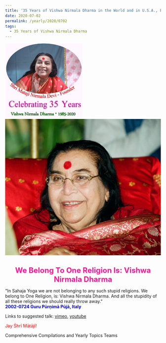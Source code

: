 ```yaml
---
title: '35 Years of Vishwa Nirmala Dharma in the World and in U.S.A., Post 10'
date: 2020-07-02
permalink: /yearly/2020/0702
tags:
  - 35 Years of Vishwa Nirmala Dharma
---
```


<div style="text-align: left"><img src="/images/Celebrating35YearsVishwaNirmalaDharma.png" width="250" /></div>

<div style="text-align: center"><img src="/images/image449.png" /></div>

<br>
<p style="color:DeepPink; text-align:center">
<font size="+2"><b>We Belong To One Religion Is: Vishwa Nirmala Dharma</b><br></font>
</p>

<p>
"In Sahaja Yoga we are not belonging to any such stupid religions. We belong to One Religion, is: Vishwa Nirmala Dharma. And all the stupidity of all these religions we should really throw away."<br>
<font color="blue"><b>2002-0724 Guru Pūrṇimā Pūjā, Italy</b></font><br>
</p>

Links to suggested talk: <a href="https://vimeo.com/281358272"> vimeo</a>, <a href="https://www.youtube.com/watch?v=_wwSUO6odqo&t=3s"> youtube</a><br>

<p style="color:red;">Jay Śhrī Mātājī!<br></p>

Comprehensive Compilations and Yearly Topics Teams